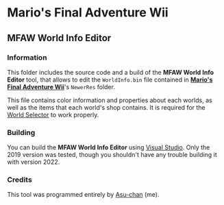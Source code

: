 # Mario's Final Adventure Wii
## MFAW World Info Editor

### Information 

This folder includes the source code and a build of the **MFAW World Info Editor** tool, that allows to edit the `WorldInfo.bin` file contained in [**Mario's Final Adventure Wii**](https://gamebanana.com/wips/65286)'s `NewerRes` folder.

This file contains color information and properties about each worlds, as well as the items that each world's shop contains. It is required for the [World Selector](https://github.com/Asu-chan/MariosFinalAdventureWii/blob/clang-no-translations/Kamek/src/koopatlas/worldselector.cpp) to work properly.

### Building

You can build the **MFAW World Info Editor** using [Visual Studio](https://visualstudio.microsoft.com/downloads/). Only the 2019 version was tested, though you shouldn't have any trouble building it with version 2022.

### Credits

This tool was programmed entirely by [Asu-chan](https://github.com/Asu-chan) (me).